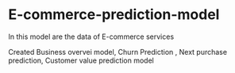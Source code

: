 # E-commerce-prediction-model
In this model are the data of E-commerce services 

Created Business overvei model, Churn Prediction , Next purchase prediction, Customer value prediction model 
